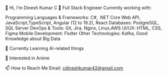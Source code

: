 👋 Hi, I'm Dinesh Kumar C
💼 Full Stack Engineer
Currently working with:

Programming Languages & Frameworks: C#, .NET Core Web API, JavaScript,TypeScript, Angular (12 to 19.2), React
Databases: PostgreSQL, SQL Server
DevOps & Tools: Git, Jira, Nginx, Linux,AWS
UI/UX: HTML, CSS, Figma
Mobile Development: Flutter
Other Technologies: Kafka, Good Knowledge about Big Data


🌱 Currently Learning
AI-related things

👀 Interested in
Anime


📫 How to Reach Me
Email: cdineshkumar42@gmail.com
